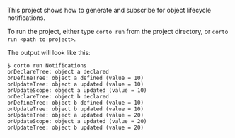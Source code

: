 This project shows how to generate and subscribe for object lifecycle notifications.

To run the project, either type `corto run` from the project directory, or
`corto run <path to project>`.

The output will look like this:
```
$ corto run Notifications
onDeclareTree: object a declared
onDefineTree: object a defined (value = 10)
onUpdateTree: object a updated (value = 10)
onUpdateScope: object a updated (value = 10)
onDeclareTree: object b declared
onDefineTree: object b defined (value = 10)
onUpdateTree: object b updated (value = 10)
onUpdateTree: object a updated (value = 20)
onUpdateScope: object a updated (value = 20)
onUpdateTree: object b updated (value = 20)
```
